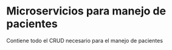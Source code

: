 # Microservicios para manejo de pacientes

Contiene todo el CRUD necesario para el manejo de pacientes
